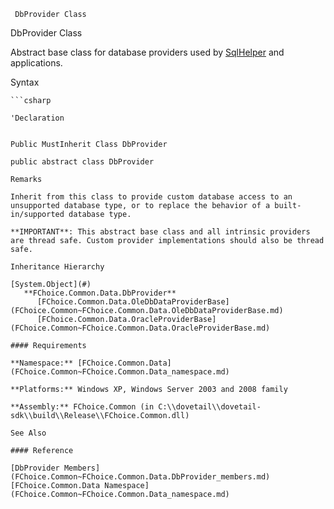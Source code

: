 ﻿     DbProvider Class                                                   

DbProvider Class

Abstract base class for database providers used by [SqlHelper](FChoice.Common~FChoice.Common.Data.SqlHelper.md) and applications.

Syntax

```vbnet
```csharp

'Declaration
 

Public MustInherit Class DbProvider 

public abstract class DbProvider 

Remarks

Inherit from this class to provide custom database access to an unsupported database type, or to replace the behavior of a built-in/supported database type.

**IMPORTANT**: This abstract base class and all intrinsic providers are thread safe. Custom provider implementations should also be thread safe.

Inheritance Hierarchy

[System.Object](#)  
   **FChoice.Common.Data.DbProvider**  
      [FChoice.Common.Data.OleDbDataProviderBase](FChoice.Common~FChoice.Common.Data.OleDbDataProviderBase.md)  
      [FChoice.Common.Data.OracleProviderBase](FChoice.Common~FChoice.Common.Data.OracleProviderBase.md)  

#### Requirements

**Namespace:** [FChoice.Common.Data](FChoice.Common~FChoice.Common.Data_namespace.md)

**Platforms:** Windows XP, Windows Server 2003 and 2008 family

**Assembly:** FChoice.Common (in C:\\dovetail\\dovetail-sdk\\build\\Release\\FChoice.Common.dll)

See Also

#### Reference

[DbProvider Members](FChoice.Common~FChoice.Common.Data.DbProvider_members.md)  
[FChoice.Common.Data Namespace](FChoice.Common~FChoice.Common.Data_namespace.md)